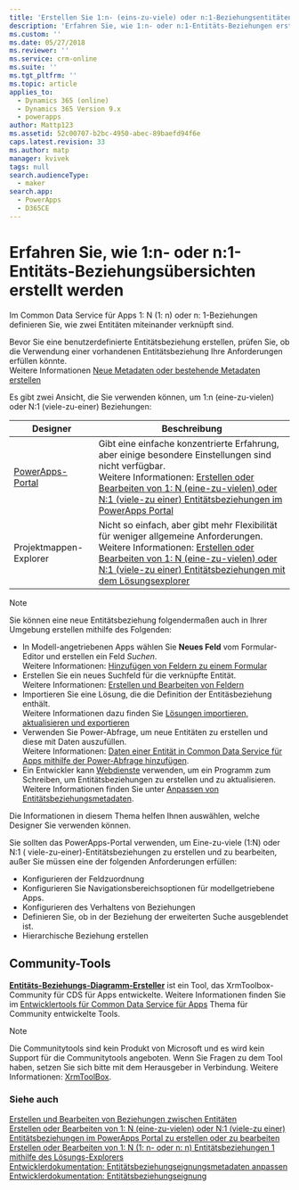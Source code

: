 ```yaml
---
title: 'Erstellen Sie 1:n- (eins-zu-viele) oder n:1-Beziehungsentitäten (viele zu eins) in PowerApps Übersicht | MicrosoftDocs'
description: 'Erfahren Sie, wie 1:n- oder n:1-Entitäts-Beziehungen erstellt werden'
ms.custom: ''
ms.date: 05/27/2018
ms.reviewer: ''
ms.service: crm-online
ms.suite: ''
ms.tgt_pltfrm: ''
ms.topic: article
applies_to:
  - Dynamics 365 (online)
  - Dynamics 365 Version 9.x
  - powerapps
author: Mattp123
ms.assetid: 52c00707-b2bc-4950-abec-89baefd94f6e
caps.latest.revision: 33
ms.author: matp
manager: kvivek
tags: null
search.audienceType:
  - maker
search.app:
  - PowerApps
  - D365CE
---
```

# <a name="create-one-to-many-or-many-to-one-entity-relationships-overview"></a>Erfahren Sie, wie 1:n- oder n:1-Entitäts-Beziehungsübersichten erstellt werden

Im Common Data Service für Apps 1: N (1: n) oder n: 1-Beziehungen definieren Sie, wie zwei Entitäten miteinander verknüpft sind. 
  
Bevor Sie eine benutzerdefinierte Entitätsbeziehung erstellen, prüfen Sie, ob die Verwendung einer vorhandenen Entitätsbeziehung Ihre Anforderungen erfüllen könnte. <br />Weitere Informationen [Neue Metadaten oder bestehende Metadaten erstellen](create-edit-metadata.md#create-new-metadata-or-use-existing-metadata)

Es gibt zwei Ansicht, die Sie verwenden können, um 1:n (eine-zu-vielen) oder N:1 (viele-zu-einer) Beziehungen:

|Designer| Beschreibung|
|--|--|
|[PowerApps-Portal](https://web.powerapps.com/?utm_source=padocs&utm_medium=linkinadoc&utm_campaign=referralsfromdoc)|Gibt eine einfache konzentrierte Erfahrung, aber einige besondere Einstellungen sind nicht verfügbar.<br />Weitere Informationen: [Erstellen oder Bearbeiten von 1: N (eine-zu-vielen) oder N:1 (viele-zu einer) Entitätsbeziehungen im PowerApps Portal](create-edit-1n-relationships-portal.md)|
|Projektmappen-Explorer|Nicht so einfach, aber gibt mehr Flexibilität für weniger allgemeine Anforderungen. <br />Weitere Informationen: [Erstellen oder Bearbeiten von 1: N (eine-zu-vielen) oder N:1 (viele-zu einer) Entitätsbeziehungen mit dem Lösungsexplorer](create-edit-1n-relationships-solution-explorer.md) |

> [!NOTE]
> Sie können eine neue Entitätsbeziehung folgendermaßen auch in Ihrer Umgebung erstellen mithilfe des Folgenden:
> - In Modell-angetriebenen Apps wählen Sie **Neues Feld** vom Formular-Editor und erstellen ein Feld *Suchen*. <br />Weitere Informationen: [Hinzufügen von Feldern zu einem Formular](../model-driven-apps/add-field-form.md)
> - Erstellen Sie ein neues Suchfeld für die verknüpfte Entität. <br />Weitere Informationen: [Erstellen und Bearbeiten von Feldern](create-edit-fields.md)
> - Importieren Sie eine Lösung, die die Definition der Entitäsbeziehung enthält. <br />Weitere Informationen dazu finden Sie [Lösungen importieren, aktualisieren und exportieren](import-update-export-solutions.md)
> - Verwenden Sie Power-Abfrage, um neue Entitäten zu erstellen und diese mit Daten auszufüllen. <br />Weitere Informationen:  [Daten einer Entität in Common Data Service für Apps mithilfe der Power-Abfrage hinzufügen](data-platform-cds-newentity-pq.md).
> - Ein Entwickler kann [Webdienste](../../developer/common-data-service/use-web-services.md#metadata-services) verwenden, um ein Programm zum Schreiben, um Entitätsbeziehungen zu erstellen und zu aktualisieren. <br />Weitere Informationen finden Sie unter [Anpassen von Entitätsbeziehungsmetadaten](https://docs.microsoft.com/dynamics365/customer-engagement/developer/customize-entity-relationship-metadata).

Die Informationen in diesem Thema helfen Ihnen auswählen, welche Designer Sie verwenden können. 

Sie sollten das PowerApps-Portal verwenden, um Eine-zu-viele (1:N) oder N:1 ( viele-zu-einer)-Entitätsbeziehungen zu erstellen und zu bearbeiten, außer Sie müssen eine der folgenden Anforderungen erfüllen:

- Konfigurieren der Feldzuordnung
- Konfigurieren Sie Navigationsbereichsoptionen für modellgetriebene Apps.
- Konfigurieren des Verhaltens von Beziehungen
- Definieren Sie, ob in der Beziehung der erweiterten Suche ausgeblendet ist.
- Hierarchische Beziehung erstellen


## <a name="community-tools"></a>Community-Tools

**[Entitäts-Beziehungs-Diagramm-Ersteller](https://www.xrmtoolbox.com/plugins/JourneyIntoCRM.XrmToolbox.ERDPlugin/)** ist ein Tool, das XrmToolbox-Community für CDS für Apps entwickelte. Weitere Informationen finden Sie im [Entwicklertools für Common Data Service für Apps](https://docs.microsoft.com/dynamics365/customer-engagement/developer/developer-tools) Thema für Community entwickelte Tools.

> [!NOTE]
> Die Communitytools sind kein Produkt von Microsoft und es wird kein Support für die Communitytools angeboten. Wenn Sie Fragen zu dem Tool haben, setzen Sie sich bitte mit dem Herausgeber in Verbindung. Weitere Informationen: [XrmToolBox](https://www.xrmtoolbox.com).

### <a name="see-also"></a>Siehe auch

[Erstellen und Bearbeiten von Beziehungen zwischen Entitäten](create-edit-entity-relationships.md)<br />
[Erstellen oder Bearbeiten von 1: N (eine-zu-vielen) oder N:1 (viele-zu einer) Entitätsbeziehungen im PowerApps Portal zu erstellen oder zu bearbeiten](create-edit-1n-relationships-portal.md)<br />
[Erstellen oder Bearbeiten von 1: N (1: n- oder n: n) Entitätsbeziehungen 1 mithilfe des Lösungs-Explorers](create-edit-1n-relationships-solution-explorer.md)<br />
[Entwicklerdokumentation: Entitätsbeziehungseignungsmetadaten anpassen](/dynamics365/customer-engagement/developer/customize-entity-relationship-metadata)<br />
[Entwicklerdokumentation: Entitätsbeziehungseignung](/dynamics365/customer-engagement/developer/entity-relationship-eligibility)


